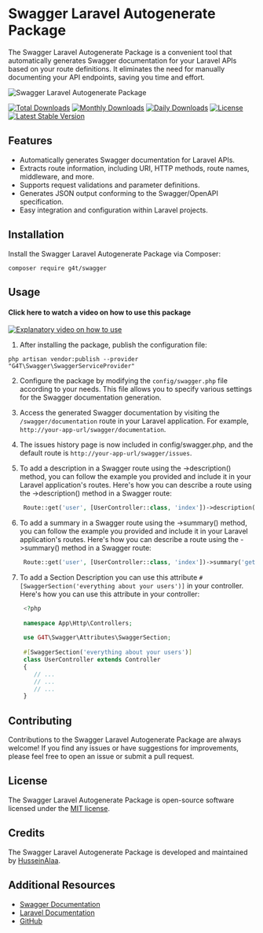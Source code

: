 # Swagger Laravel Autogenerate Package

The Swagger Laravel Autogenerate Package is a convenient tool that automatically generates Swagger documentation for your Laravel APIs based on your route definitions. It eliminates the need for manually documenting your API endpoints, saving you time and effort.



![Swagger Laravel Autogenerate Package](https://www.scottbrady91.com/img/logos/swagger-banner.png)


[![Total Downloads](http://poser.pugx.org/g4t/swagger/downloads)](https://packagist.org/packages/g4t/swagger)
[![Monthly Downloads](http://poser.pugx.org/g4t/swagger/d/monthly)](https://packagist.org/packages/g4t/swagger)
[![Daily Downloads](http://poser.pugx.org/g4t/swagger/d/daily)](https://packagist.org/packages/g4t/swagger)
[![License](http://poser.pugx.org/g4t/swagger/license)](https://packagist.org/packages/g4t/swagger)
[![Latest Stable Version](http://poser.pugx.org/g4t/swagger/v)](https://packagist.org/packages/g4t/swagger)


## Features

- Automatically generates Swagger documentation for Laravel APIs.
- Extracts route information, including URI, HTTP methods, route names, middleware, and more.
- Supports request validations and parameter definitions.
- Generates JSON output conforming to the Swagger/OpenAPI specification.
- Easy integration and configuration within Laravel projects.


## Installation

Install the Swagger Laravel Autogenerate Package via Composer:

```
composer require g4t/swagger
```

## Usage

#### Click here to watch a video on how to use this package
[![Explanatory video on how to use](https://img.youtube.com/vi/bI1BY9tAwOw/0.jpg)](https://www.youtube.com/watch?v=bI1BY9tAwOw)


1. After installing the package, publish the configuration file:
```
php artisan vendor:publish --provider "G4T\Swagger\SwaggerServiceProvider"
```

2. Configure the package by modifying the `config/swagger.php` file according to your needs. This file allows you to specify various settings for the Swagger documentation generation.

3. Access the generated Swagger documentation by visiting the `/swagger/documentation` route in your Laravel application. For example, `http://your-app-url/swagger/documentation`.

4. The issues history page is now included in config/swagger.php, and the default route is `http://your-app-url/swagger/issues`.

5. To add a description in a Swagger route using the ->description() method, you can follow the example you provided and include it in your Laravel application's routes.
   Here's how you can describe a route using the ->description() method in a Swagger route:
   ```php
    Route::get('user', [UserController::class, 'index'])->description('Get list of users with pagination.');
   ```
6. To add a summary in a Swagger route using the ->summary() method, you can follow the example you provided and include it in your Laravel application's routes.
   Here's how you can describe a route using the ->summary() method in a Swagger route:
   ```php
    Route::get('user', [UserController::class, 'index'])->summary('get users.');
   ```
7. To add a Section Description you can use this attribute `#[SwaggerSection('everything about your users')]` in your controller.
      Here's how you can use this attribute in your controller:
   ```php
    <?php
    
    namespace App\Http\Controllers;
    
    use G4T\Swagger\Attributes\SwaggerSection;
    
    #[SwaggerSection('everything about your users')]
    class UserController extends Controller
    {
       // ...
       // ...
       // ...
    }
   ```
      

 

## Contributing

Contributions to the Swagger Laravel Autogenerate Package are always welcome! If you find any issues or have suggestions for improvements, please feel free to open an issue or submit a pull request.


## License

The Swagger Laravel Autogenerate Package is open-source software licensed under the [MIT license](LICENSE.md).

## Credits

The Swagger Laravel Autogenerate Package is developed and maintained by [HusseinAlaa](https://www.linkedin.com/in/hussein4alaa/).

## Additional Resources

- [Swagger Documentation](https://swagger.io/docs/)
- [Laravel Documentation](https://laravel.com/docs)
- [GitHub](https://github.com/hussein4alaa/laravel-g4t-swagger-auto-generate)
